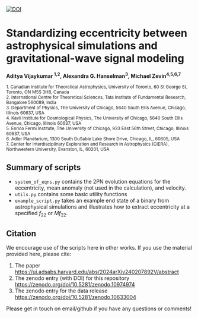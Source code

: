 [![DOI](https://zenodo.org/badge/753852599.svg)](https://zenodo.org/doi/10.5281/zenodo.10974974)

# Standardizing eccentricity between astrophysical simulations and gravitational-wave signal modeling 
**Aditya Vijaykumar <sup>1,2</sup>, Alexandra G. Hanselman<sup>3</sup>, Michael Zevin<sup>4,5,6,7</sup>**

<sub>1. Canadian Institute for Theoretical Astrophysics, University of Toronto, 60 St George St,  Toronto, ON M5S 3H8, Canada</sub>  
<sub>2. International Centre for Theoretical Sciences, Tata Institute of Fundamental Research, Bangalore  560089, India</sub>  
<sub>3. Department of Physics, The University of Chicago, 5640 South Ellis Avenue, Chicago, Illinois 60637, USA </sub>  
<sub>4. Kavli Institute for Cosmological Physics, The University of Chicago, 5640 South Ellis Avenue, Chicago, Illinois 60637, USA </sub>  
<sub>5. Enrico Fermi Institute, The University of Chicago, 933 East 56th Street, Chicago, Illinois 60637, USA </sub>  
<sub>6. Adler Planetarium, 1300 South DuSable Lake Shore Drive, Chicago, IL, 60605, USA </sub>  
<sub>7. Center for Interdisciplinary Exploration and Research in Astrophysics (CIERA), Northwestern University, Evanston, IL, 60201, USA </sub>  

## Summary of scripts

- `system_of_eqns.py` contains the 2PN evolution equations for the eccentricity, mean anomaly (not used in the calculation), and velocity.
- `utils.py` contains some basic utility functions
- `example_script.py` takes an example end state of a binary from astrophysical simulations and illustrates how to extract eccentricity at a specified $f_{22}$ or $M f_{22}$. 

## Citation

We encourage use of the scripts here in other works. If you use the material provided here, please cite:

1. The paper https://ui.adsabs.harvard.edu/abs/2024arXiv240207892V/abstract
2. The zenodo entry (with DOI) for this repository https://zenodo.org/doi/10.5281/zenodo.10974974
3. The zenodo entry for the data release https://zenodo.org/doi/10.5281/zenodo.10633004

Please get in touch on email/github if you have any questions or comments!
